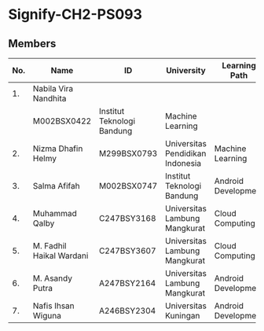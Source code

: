 # Signify-CH2-PS093

## Members


|No.| Name        |ID           | University  | Learning Path|
|---| ------------- |-------------| -----|---|
|1.| Nabila Vira Nandhita
      |M002BSX0422  | Institut Teknologi Bandung | Machine Learning
|2.| Nizma Dhafin Helmy| M299BSX0793 |    Universitas Pendidikan Indonesia | Machine Learning
|3.| Salma Afifah | M002BSX0747      | Institut Teknologi Bandung | Android Development
|4.| Muhammad Qalby | C247BSY3168 | Universitas Lambung Mangkurat | Cloud Computing
|5.| M. Fadhil Haikal Wardani | C247BSY3607 |  Universitas Lambung Mangkurat | Cloud Computing
|6.| M. Asandy Putra | A247BSY2164  |   Universitas Lambung Mangkurat | Android Development
|7.| Nafis Ihsan Wiguna | A246BSY2304  |   Universitas Kuningan | Android Development
